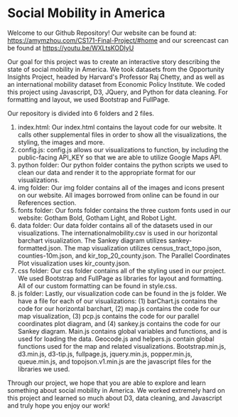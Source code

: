 # Social Mobility in America

Welcome to our Github Repository! Our website can be found at: https://amymzhou.com/CS171-Final-Project/#home and our screencast can be found at https://youtu.be/WXLtsKODIyU

Our goal for this project was to create an interactive story describing the state of social mobility in America. We took datasets
from the Opportunity Insights Project, headed by Harvard's Professor Raj Chetty, and as well as an international mobility dataset from Economic Policy Institute. We coded this project using Javascript, D3, JQuery, and Python for data cleaning. For formatting and layout, we used Bootstrap and FullPage.

Our repository is divided into 6 folders and 2 files. 
1. index.html: Our index.html contains the layout code for our website. It calls other supplemental files in order to show all the visualizations, the styling, the images and more. 
2. config.js: config.js allows our visualizations to function, by including the public-facing API_KEY so that we are able to utilize Google Maps API.
3. python folder: Our python folder contains the python scripts we used to clean our data and render it to the appropriate format for our visualizations. 
4. img folder: Our img folder contains all of the images and icons present on our website. All images borrowed from online can be found in our References section. 
5. fonts folder: Our fonts folder contains the three custom fonts used in our website: Gotham Bold, Gotham Light, and Robot Light. 
6. data folder: Our data folder contains all of the datasets used in our visualizations. The internationalmobility.csv is used in our horizontal barchart visualization. The Sankey diagram utilizes sankey-formatted.json. The map visualization utilizes census_tract_topo.json, counties-10m.json, and kir_top_20_county.json. The Parallel Coordinates Plot visualization uses kir_county.json. 
7. css folder: Our css folder contains all of the styling used in our project. We used Bootstrap and FullPage as libraries for layout and formatting. All of our custom formatting can be found in style.css. 
8. js folder: Lastly, our visualization code can be found in the js folder. We have a file for each of our visualizations: (1) barChart.js contains the code for our horizontal barchart, (2) map.js contains the code for our map visualization, (3) pcp.js contains the code for our parallel coordinates plot diagram, and (4) sankey.js contains the code for our Sankey diagram. Main.js contains global variables and functions, and is used for loading the data. Geocode.js and helpers.js contain global functions used for the map and related visualizations. Bootstrap.min.js, d3.min.js, d3-tip.js, fullpage.js, jquery.min.js, popper.min.js, queue.min.js, and topojson.v1.min.js are the javascript files for the libraries we used. 

Through our project, we hope that you are able to explore and learn something about social mobility in America. We worked extremely hard on this project and learned so much about D3, data cleaning, and Javascript and truly hope you enjoy our work!
